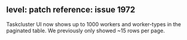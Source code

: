 level: patch
reference: issue 1972
---
Taskcluster UI now shows up to 1000 workers and worker-types in the paginated table. We previously only showed ~15 rows per page.
